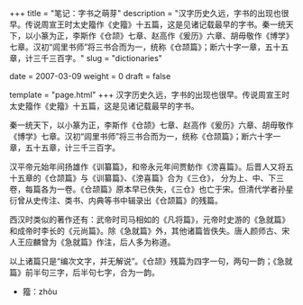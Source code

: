 +++
title = "笔记：字书之萌芽"
description = "汉字历史久远，字书的出现也很早。传说周宣王时太史籀作《史籀》十五篇，这是见诸记载最早的字书。秦一统天下，以小篆为正，李斯作《仓颉》七章、赵高作《爰历》六章、胡毋敬作《博学》七章。汉初“闾里书师”将三书合而为一，统称《仓颉篇》；断六十字一章，五十五章，计三千三百字。"
slug = "dictionaries"

date = 2007-03-09
weight = 0
draft = false

template = "page.html"
+++
汉字历史久远，字书的出现也很早。传说周宣王时太史籀作《史籀》十五篇，这是见诸记载最早的字书。

秦一统天下，以小篆为正，李斯作《仓颉》七章、赵高作《爰历》六章、胡毋敬作《博学》七章。汉初“闾里书师”将三书合而为一，统称《仓颉篇》；断六十字一章，五十五章，计三千三百字。

汉平帝元始年间扬雄作《训纂篇》，和帝永元年间贾鲂作《滂喜篇》。后晋人又将五十五章的《仓颉篇》与《训纂篇》、《滂喜篇》合为《三仓》， 分为上、中、下三卷，每篇各为一卷。《仓颉篇》原本早已佚失，《三仓》也亡于宋。但清代学者孙星衍曾从史传注、类书、内典等书中辑录出《仓颉篇》的残篇。

西汉时类似的著作还有：武帝时司马相如的《凡将篇》，元帝时史游的《急就篇》和成帝时李长的《元尚篇》。除《急就篇》外，其他诸篇皆佚失。唐人颜师古、宋人王应麟曾为《急就篇》作注，后人多为称道。

以上诸篇只是“编次文字，并无解说”。《仓颉》残篇为四字一句，两句一韵；《急就篇》前半句三字，后半句七字，合为一韵。

* 籀：zhòu
